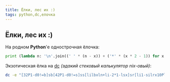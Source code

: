 ```yaml
---
title: Ёлки, лес их :)
tags: python,dc,елочка
---
```


## Ёлки, лес их :)

На родном **Python**'е однострочная ёлочка:

```python
print (lambda n: '\n'.join((' ' * (n - x)) + ('*' * (x * 2 - 1)) for x in range(1, n + 1)))(10)
```

Экзотическая ёлка на [dc](https://www.gnu.org/software/bc/manual/dc-1.05/html_mono/dc.html) *(эдакий стековый калькулятор nix-овый)*:

```sh
dc -e "[32P1-d0!=b]sb[42P1-d0!=s]ss[lilbxln+li-2*1-lsx]sr[li1-silrx10Pli1!=m]sm 10 1+snlnsilmx"
```
